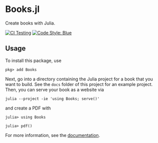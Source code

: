 # Books.jl

Create books with Julia.

[![CI Testing](https://github.com/rikhuijzer/Books.jl/workflows/CI/badge.svg)](https://github.com/rikhuijzer/Books.jl/actions?query=workflow%3ACI+branch%3Amain)
[![Code Style: Blue](https://img.shields.io/badge/code%20style-blue-4495d1.svg)](https://github.com/invenia/BlueStyle)

## Usage

To install this package, use
```
pkg> add Books
```

Next, go into a directory containing the Julia project for a book that you want to build.
See the `docs` folder of this project for an example project.
Then, you can serve your book as a website via

```
julia --project -ie 'using Books; serve()'
```

and create a PDF with

```
julia> using Books

julia> pdf()
```

For more information, see the [documentation](https://books.huijzer.xyz).
